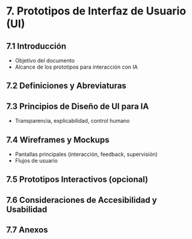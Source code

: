 # 7. Prototipos de Interfaz de Usuario (UI)

## 7.1 Introducción
- Objetivo del documento
- Alcance de los prototipos para interacción con IA

## 7.2 Definiciones y Abreviaturas

## 7.3 Principios de Diseño de UI para IA
- Transparencia, explicabilidad, control humano

## 7.4 Wireframes y Mockups
- Pantallas principales (interacción, feedback, supervisión)
- Flujos de usuario

## 7.5 Prototipos Interactivos (opcional)

## 7.6 Consideraciones de Accesibilidad y Usabilidad

## 7.7 Anexos 